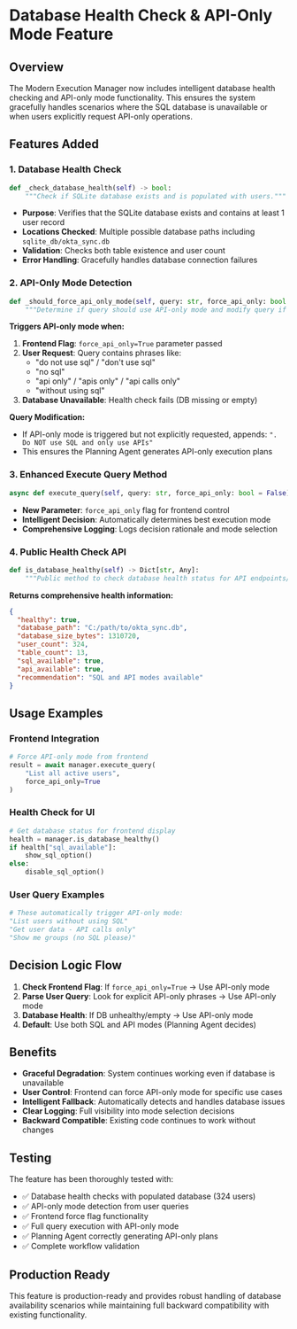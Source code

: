 # Database Health Check & API-Only Mode Feature

## Overview

The Modern Execution Manager now includes intelligent database health checking and API-only mode functionality. This ensures the system gracefully handles scenarios where the SQL database is unavailable or when users explicitly request API-only operations.

## Features Added

### 1. Database Health Check

```python
def _check_database_health(self) -> bool:
    """Check if SQLite database exists and is populated with users."""
```

- **Purpose**: Verifies that the SQLite database exists and contains at least 1 user record
- **Locations Checked**: Multiple possible database paths including `sqlite_db/okta_sync.db`
- **Validation**: Checks both table existence and user count
- **Error Handling**: Gracefully handles database connection failures

### 2. API-Only Mode Detection

```python
def _should_force_api_only_mode(self, query: str, force_api_only: bool = False) -> tuple[bool, str]:
    """Determine if query should use API-only mode and modify query if needed."""
```

**Triggers API-only mode when:**
1. **Frontend Flag**: `force_api_only=True` parameter passed
2. **User Request**: Query contains phrases like:
   - "do not use sql" / "don't use sql"
   - "no sql"
   - "api only" / "apis only" / "api calls only"
   - "without using sql"
3. **Database Unavailable**: Health check fails (DB missing or empty)

**Query Modification:**
- If API-only mode is triggered but not explicitly requested, appends: `". Do NOT use SQL and only use APIs"`
- This ensures the Planning Agent generates API-only execution plans

### 3. Enhanced Execute Query Method

```python
async def execute_query(self, query: str, force_api_only: bool = False) -> Dict[str, Any]:
```

- **New Parameter**: `force_api_only` flag for frontend control
- **Intelligent Decision**: Automatically determines best execution mode
- **Comprehensive Logging**: Logs decision rationale and mode selection

### 4. Public Health Check API

```python
def is_database_healthy(self) -> Dict[str, Any]:
    """Public method to check database health status for API endpoints/frontend."""
```

**Returns comprehensive health information:**
```json
{
  "healthy": true,
  "database_path": "C:/path/to/okta_sync.db",
  "database_size_bytes": 1310720,
  "user_count": 324,
  "table_count": 13,
  "sql_available": true,
  "api_available": true,
  "recommendation": "SQL and API modes available"
}
```

## Usage Examples

### Frontend Integration
```python
# Force API-only mode from frontend
result = await manager.execute_query(
    "List all active users", 
    force_api_only=True
)
```

### Health Check for UI
```python
# Get database status for frontend display
health = manager.is_database_healthy()
if health["sql_available"]:
    show_sql_option()
else:
    disable_sql_option()
```

### User Query Examples
```python
# These automatically trigger API-only mode:
"List users without using SQL"
"Get user data - API calls only"
"Show me groups (no SQL please)"
```

## Decision Logic Flow

1. **Check Frontend Flag**: If `force_api_only=True` → Use API-only mode
2. **Parse User Query**: Look for explicit API-only phrases → Use API-only mode
3. **Database Health**: If DB unhealthy/empty → Use API-only mode
4. **Default**: Use both SQL and API modes (Planning Agent decides)

## Benefits

- **Graceful Degradation**: System continues working even if database is unavailable
- **User Control**: Frontend can force API-only mode for specific use cases
- **Intelligent Fallback**: Automatically detects and handles database issues
- **Clear Logging**: Full visibility into mode selection decisions
- **Backward Compatible**: Existing code continues to work without changes

## Testing

The feature has been thoroughly tested with:
- ✅ Database health checks with populated database (324 users)
- ✅ API-only mode detection from user queries
- ✅ Frontend force flag functionality
- ✅ Full query execution with API-only mode
- ✅ Planning Agent correctly generating API-only plans
- ✅ Complete workflow validation

## Production Ready

This feature is production-ready and provides robust handling of database availability scenarios while maintaining full backward compatibility with existing functionality.

